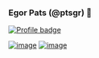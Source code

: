 ### Egor Pats (@ptsgr) 👋



[![Profile badge](https://www.codewars.com/users/ptsgr/badges/large)](https://www.codewars.com/users/ptsgr)

[![image](https://img.shields.io/badge/LinkedIn-0077B5?style=for-the-badge&logo=linkedin&logoColor=white)](https://www.linkedin.com/in/egorpats/) [![image](https://img.shields.io/badge/Gmail-D14836?style=for-the-badge&logo=gmail&logoColor=white)](mailto:egor.pats@gmail.com)


<!--
**ptsgr/ptsgr** is a ✨ _special_ ✨ repository because its `README.md` (this file) appears on your GitHub profile.

Here are some ideas to get you started:

- 🔭 I’m currently working on ...
- 🌱 I’m currently learning ...
- 👯 I’m looking to collaborate on ...
- 🤔 I’m looking for help with ...
- 💬 Ask me about ...
- 📫 How to reach me: ...
- 😄 Pronouns: ...
- ⚡ Fun fact: ...
-->
